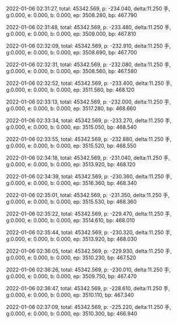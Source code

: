2022-01-06 02:31:27, total: 45342.569, p: -234.040, delta:11.250 手, g:0.000, e: 0.000, b: 0.000, ep: 3508.280, bp: 467.790

2022-01-06 02:31:48, total: 45342.569, p: -233.480, delta:11.250 手, g:0.000, e: 0.000, b: 0.000, ep: 3509.000, bp: 467.810

2022-01-06 02:32:09, total: 45342.569, p: -232.910, delta:11.250 手, g:0.000, e: 0.000, b: 0.000, ep: 3508.690, bp: 467.700

2022-01-06 02:32:31, total: 45342.569, p: -232.080, delta:11.250 手, g:0.000, e: 0.000, b: 0.000, ep: 3508.560, bp: 467.580

2022-01-06 02:32:52, total: 45342.569, p: -233.400, delta:11.250 手, g:0.000, e: 0.000, b: 0.000, ep: 3511.560, bp: 468.120

2022-01-06 02:33:13, total: 45342.569, p: -232.000, delta:11.250 手, g:0.000, e: 0.000, b: 0.000, ep: 3517.280, bp: 468.660

2022-01-06 02:33:34, total: 45342.569, p: -233.270, delta:11.250 手, g:0.000, e: 0.000, b: 0.000, ep: 3515.050, bp: 468.540

2022-01-06 02:33:55, total: 45342.569, p: -232.880, delta:11.250 手, g:0.000, e: 0.000, b: 0.000, ep: 3515.520, bp: 468.550

2022-01-06 02:34:18, total: 45342.569, p: -231.040, delta:11.250 手, g:0.000, e: 0.000, b: 0.000, ep: 3513.920, bp: 468.120

2022-01-06 02:34:39, total: 45342.569, p: -230.360, delta:11.250 手, g:0.000, e: 0.000, b: 0.000, ep: 3516.360, bp: 468.340

2022-01-06 02:35:01, total: 45342.569, p: -231.350, delta:11.250 手, g:0.000, e: 0.000, b: 0.000, ep: 3515.530, bp: 468.360

2022-01-06 02:35:22, total: 45342.569, p: -229.470, delta:11.250 手, g:0.000, e: 0.000, b: 0.000, ep: 3514.610, bp: 468.010

2022-01-06 02:35:44, total: 45342.569, p: -230.320, delta:11.250 手, g:0.000, e: 0.000, b: 0.000, ep: 3513.920, bp: 468.030

2022-01-06 02:36:05, total: 45342.569, p: -229.930, delta:11.250 手, g:0.000, e: 0.000, b: 0.000, ep: 3510.230, bp: 467.520

2022-01-06 02:36:26, total: 45342.569, p: -230.010, delta:11.250 手, g:0.000, e: 0.000, b: 0.000, ep: 3509.750, bp: 467.470

2022-01-06 02:36:47, total: 45342.569, p: -228.610, delta:11.250 手, g:0.000, e: 0.000, b: 0.000, ep: 3510.110, bp: 467.340

2022-01-06 02:37:09, total: 45342.569, p: -225.220, delta:11.250 手, g:0.000, e: 0.000, b: 0.000, ep: 3510.300, bp: 466.940